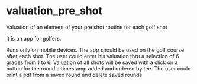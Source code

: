 # valuation_pre_shot

Valuation of an element of your pre shot routine for each golf shot

It is an app for golfers.

Runs only on mobile devices.
The app should be used on the golf course after each shot.
The user could enter his valuation thru a selection of 6 grades from 1 to 6.
Valuation of all shots will be saved with a click on a button for the round a timestamp added and ordered by tee.
The user could print a pdf from a saved round and delete saved rounds
